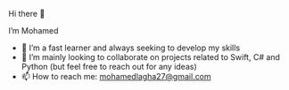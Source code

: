 Hi there 👋

I’m Mohamed
- 🌱 I’m a fast learner and always seeking to develop my skills
- 💬 I’m mainly looking to collaborate on projects related to Swift, C# and Python (but feel free to reach out for any ideas)
- 📫 How to reach me: mohamedlagha27@gmail.com

<!---
MLagha/MLagha is a ✨ special ✨ repository because its `README.md` (this file) appears on your GitHub profile.
You can click the Preview link to take a look at your changes.
--->
